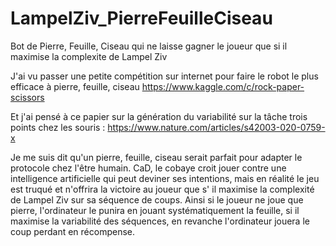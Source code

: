 # LampelZiv_PierreFeuilleCiseau
Bot de Pierre, Feuille, Ciseau qui ne laisse gagner le joueur que si il maximise la complexite de Lampel Ziv 

J'ai vu passer une petite compétition sur internet pour faire le robot le plus efficace à pierre, feuille, ciseau https://www.kaggle.com/c/rock-paper-scissors 

Et j'ai pensé à ce papier sur la génération du variabilité sur la tâche trois points chez les souris  : https://www.nature.com/articles/s42003-020-0759-x 

Je me suis dit qu'un pierre, feuille, ciseau serait parfait pour adapter le protocole chez l'être humain. CaD, le cobaye croit jouer contre une intelligence artificielle qui peut deviner ses intentions, mais en réalité le jeu est truqué et n'offrira la victoire au joueur que s' il maximise la complexité de Lampel Ziv sur sa séquence de coups. Ainsi si le joueur ne joue que pierre, l'ordinateur le punira en jouant systématiquement la feuille, si il maximise la variabilité des séquences, en revanche l'ordinateur jouera le coup perdant en récompense. 
